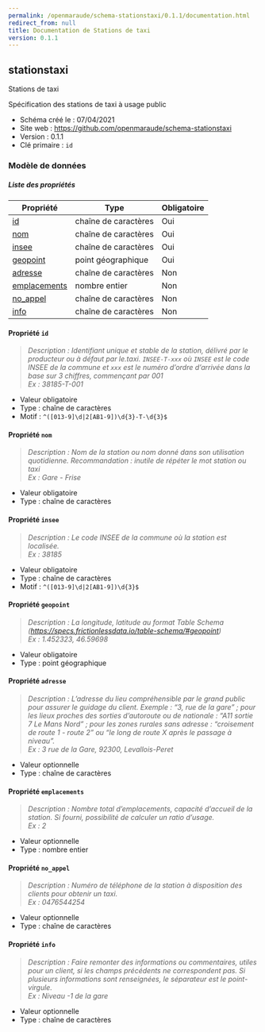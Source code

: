 ```yaml
---
permalink: /openmaraude/schema-stationstaxi/0.1.1/documentation.html
redirect_from: null
title: Documentation de Stations de taxi
version: 0.1.1
---
```


## stationstaxi

Stations de taxi

Spécification des stations de taxi à usage public

- Schéma créé le : 07/04/2021
- Site web : https://github.com/openmaraude/schema-stationstaxi
- Version : 0.1.1
- Clé primaire : `id`

### Modèle de données


##### Liste des propriétés

| Propriété | Type | Obligatoire |
| -- | -- | -- |
| [id](#propriété-id) | chaîne de caractères  | Oui |
| [nom](#propriété-nom) | chaîne de caractères  | Oui |
| [insee](#propriété-insee) | chaîne de caractères  | Oui |
| [geopoint](#propriété-geopoint) | point géographique  | Oui |
| [adresse](#propriété-adresse) | chaîne de caractères  | Non |
| [emplacements](#propriété-emplacements) | nombre entier  | Non |
| [no_appel](#propriété-no_appel) | chaîne de caractères  | Non |
| [info](#propriété-info) | chaîne de caractères  | Non |

#### Propriété `id`

> *Description : Identifiant unique et stable de la station, délivré par le producteur ou à défaut par le.taxi. `INSEE-T-xxx` où `INSEE` est le code INSEE de la commune et `xxx` est le numéro d’ordre d’arrivée dans la base sur 3 chiffres, commençant par 001<br/>Ex : 38185-T-001*
- Valeur obligatoire
- Type : chaîne de caractères
- Motif : `^([013-9]\d|2[AB1-9])\d{3}-T-\d{3}$`

#### Propriété `nom`

> *Description : Nom de la station ou nom donné dans son utilisation quotidienne. Recommandation : inutile de répéter le mot station ou taxi<br/>Ex : Gare - Frise*
- Valeur obligatoire
- Type : chaîne de caractères

#### Propriété `insee`

> *Description : Le code INSEE de la commune où la station est localisée.<br/>Ex : 38185*
- Valeur obligatoire
- Type : chaîne de caractères
- Motif : `^([013-9]\d|2[AB1-9])\d{3}$`

#### Propriété `geopoint`

> *Description : La longitude, latitude au format Table Schema (https://specs.frictionlessdata.io/table-schema/#geopoint)<br/>Ex : 1.452323, 46.59698*
- Valeur obligatoire
- Type : point géographique

#### Propriété `adresse`

> *Description : L’adresse du lieu compréhensible par le grand public pour assurer le guidage du client. Exemple : “3, rue de la gare” ; pour les lieux proches des sorties d’autoroute ou de nationale : “A11 sortie 7 Le Mans Nord” ; pour les zones rurales sans adresse : “croisement de route 1 - route 2” ou “le long de route X après le passage à niveau”.<br/>Ex : 3 rue de la Gare, 92300, Levallois-Peret*
- Valeur optionnelle
- Type : chaîne de caractères

#### Propriété `emplacements`

> *Description : Nombre total d’emplacements, capacité d’accueil de la station. Si fourni, possibilité de calculer un ratio d’usage.<br/>Ex : 2*
- Valeur optionnelle
- Type : nombre entier

#### Propriété `no_appel`

> *Description : Numéro de téléphone de la station à disposition des clients pour obtenir un taxi.<br/>Ex : 0476544254*
- Valeur optionnelle
- Type : chaîne de caractères

#### Propriété `info`

> *Description : Faire remonter des informations ou commentaires, utiles pour un client, si les champs précédents ne correspondent pas. Si plusieurs informations sont renseignées, le séparateur est le point-virgule.<br/>Ex : Niveau -1 de la gare*
- Valeur optionnelle
- Type : chaîne de caractères